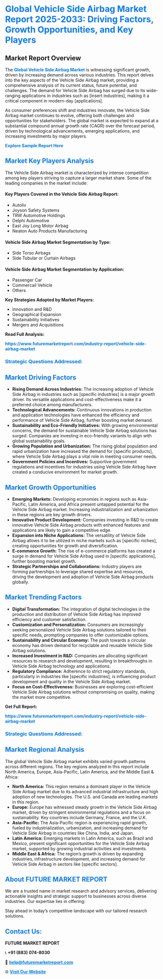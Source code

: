 <h1 style="color: #007BFF;">Global Vehicle Side Airbag Market Report 2025-2033: Driving Factors, Growth Opportunities, and Key Players</h1>

<section id="overview">
<h2>Market Report Overview</h2>
<p>The <a href="https://www.futuremarketreport.com/industry-report/vehicle-side-airbag-market" style="color: #007BFF; text-decoration: none;"><strong>Global Vehicle Side Airbag Market</strong></a> is witnessing significant growth, driven by increasing demand across various industries. This report delves into the key aspects of the Vehicle Side Airbag market, providing a comprehensive analysis of its current status, future potential, and challenges. The demand for Vehicle Side Airbag has surged due to its wide-ranging applications in industries such as [insert industries], making it a critical component in modern-day [applications].</p>
<p>As consumer preferences shift and industries innovate, the Vehicle Side Airbag market continues to evolve, offering both challenges and opportunities for stakeholders. The global market is expected to expand at a substantial compound annual growth rate (CAGR) over the forecast period, driven by technological advancements, emerging applications, and increasing investments by major players.</p>
</section>

<section id="overview">
<p><a href="https://www.futuremarketreport.com/request-sample/reportId=54854" style="color: #007BFF; text-decoration: none;"><strong>Explore Sample Report Here</strong></a></p>
</section>

<section id="key-players">
<h2 style="color: #007BFF;">Market Key Players Analysis</h2>
<p>The Vehicle Side Airbag market is characterized by intense competition among key players striving to capture a larger market share. Some of the leading companies in the market include:</p>
<h4>Key Players Covered in the Vehicle Side Airbag Report:</h4>
<ul><li>Autoliv</li><li>Joyson Safety Systems</li><li>TRW Automotive Holdings</li><li>Delphi Automotive</li><li>East Joy Long Motor Airbag</li><li>Neaton Auto Products Manufacturing</li></ul>
<h4>Vehicle Side Airbag Market Segmentation by Type:</h4>
<ul><li>Side Torso Airbags</li><li>Side Tubular or Curtain Airbags</li></ul>

<h4>Vehicle Side Airbag Market Segmentation by Application:</h4>
<ul><li>Passenger Car</li><li>Commercail Vehicle</li><li>Others</li></ul>
<p><strong>Key Strategies Adopted by Market Players:</strong></p>
<ul>
<li>Innovation and R&D</li>
<li>Geographical Expansion</li>
<li>Sustainability Initiatives</li>
<li>Mergers and Acquisitions</li>
</ul>
</section>

<section>
<p><strong>Read Full Analysis: </strong></p><a href="https://www.futuremarketreport.com/industry-report/vehicle-side-airbag-market" style="color: #007BFF; text-decoration: none;"><strong>https://www.futuremarketreport.com/industry-report/vehicle-side-airbag-market</strong></a>
<h3 style="color: #007BFF;">Strategic Questions Addressed:</h3>
</section>

<section id="driving-factors">
<h2 style="color: #007BFF;">Market Driving Factors</h2>
<ul>
<li><strong>Rising Demand Across Industries:</strong> The increasing adoption of Vehicle Side Airbag in industries such as [specific industries] is a major growth driver. Its versatile applications and cost-effectiveness make it a preferred choice among manufacturers.</li>
<li><strong>Technological Advancements:</strong> Continuous innovations in production and application technologies have enhanced the efficiency and performance of Vehicle Side Airbag, further boosting market demand.</li>
<li><strong>Sustainability and Eco-Friendly Initiatives:</strong> With growing environmental concerns, the demand for sustainable Vehicle Side Airbag solutions has surged. Companies are investing in eco-friendly variants to align with global sustainability goals.</li>
<li><strong>Growing Population and Urbanization:</strong> The rising global population and rapid urbanization have increased the demand for [specific products], where Vehicle Side Airbag plays a vital role in meeting consumer needs.</li>
<li><strong>Government Policies and Incentives:</strong> Supportive government regulations and incentives for industries using Vehicle Side Airbag have created a conducive environment for market growth.</li>
</ul>
</section>

<section id="growth-opportunities">
<h2 style="color: #007BFF;">Market Growth Opportunities</h2>
<ul>
<li><strong>Emerging Markets:</strong> Developing economies in regions such as Asia-Pacific, Latin America, and Africa present untapped potential for the Vehicle Side Airbag market. Increasing industrialization and urbanization in these regions are key growth drivers.</li>
<li><strong>Innovative Product Development:</strong> Companies investing in R&D to create innovative Vehicle Side Airbag products with enhanced features and applications are likely to gain a competitive edge.</li>
<li><strong>Expansion into Niche Applications:</strong> The versatility of Vehicle Side Airbag allows it to be utilized in niche markets such as [specific niches], creating opportunities for growth and diversification.</li>
<li><strong>E-commerce Growth:</strong> The rise of e-commerce platforms has created a surge in demand for Vehicle Side Airbag used in [specific applications], further boosting market growth.</li>
<li><strong>Strategic Partnerships and Collaborations:</strong> Industry players are forming partnerships to leverage shared expertise and resources, driving the development and adoption of Vehicle Side Airbag products globally.</li>
</ul>
</section>

<section id="trending-factors">
<h2 style="color: #007BFF;">Market Trending Factors</h2>
<ul>
<li><strong>Digital Transformation:</strong> The integration of digital technologies in the production and distribution of Vehicle Side Airbag has improved efficiency and customer satisfaction.</li>
<li><strong>Customization and Personalization:</strong> Consumers are increasingly seeking personalized Vehicle Side Airbag solutions tailored to their specific needs, prompting companies to offer customizable options.</li>
<li><strong>Sustainability and Circular Economy:</strong> The push towards a circular economy has driven demand for recyclable and reusable Vehicle Side Airbag solutions.</li>
<li><strong>Increased Investment in R&D:</strong> Companies are allocating significant resources to research and development, resulting in breakthroughs in Vehicle Side Airbag technology and applications.</li>
<li><strong>Regulatory Compliance:</strong> Adherence to strict regulatory standards, particularly in industries like [specific industries], is influencing product development and quality in the Vehicle Side Airbag market.</li>
<li><strong>Focus on Cost-Effectiveness:</strong> Businesses are exploring cost-efficient Vehicle Side Airbag solutions without compromising on quality, making the market more competitive.</li>
</ul>
</section>

<section>
<p><strong>Get Full Report: </strong></p><a href="https://www.futuremarketreport.com/industry-report/vehicle-side-airbag-market" style="color: #007BFF; text-decoration: none;"><strong>https://www.futuremarketreport.com/industry-report/vehicle-side-airbag-market</strong></a>
<h3 style="color: #007BFF;">Strategic Questions Addressed:</h3>
</section>


<section id="regional-analysis">
<h2 style="color: #007BFF;">Market Regional Analysis</h2>
<p>The global Vehicle Side Airbag market exhibits varied growth patterns across different regions. The key regions analyzed in this report include North America, Europe, Asia-Pacific, Latin America, and the Middle East & Africa:</p>
<ul>
<li><strong>North America:</strong> This region remains a dominant player in the Vehicle Side Airbag market due to its advanced industrial infrastructure and high adoption of new technologies. The U.S. and Canada are leading markets in this region.</li>
<li><strong>Europe:</strong> Europe has witnessed steady growth in the Vehicle Side Airbag market, driven by stringent environmental regulations and a focus on sustainability. Key countries include Germany, France, and the U.K.</li>
<li><strong>Asia-Pacific:</strong> The Asia-Pacific region is experiencing rapid growth, fueled by industrialization, urbanization, and increasing demand for Vehicle Side Airbag in countries like China, India, and Japan.</li>
<li><strong>Latin America:</strong> Emerging markets in Latin America, such as Brazil and Mexico, present significant opportunities for the Vehicle Side Airbag market, supported by growing industrial activities and investments.</li>
<li><strong>Middle East & Africa:</strong> The region’s growth is driven by expanding industries, infrastructure development, and increasing demand for Vehicle Side Airbag in sectors like [specific sectors].</li>
</ul>
</section>

<footer>
<h2 style="color: #007BFF;">About FUTURE MARKET REPORT</h2>
<p>We are a trusted name in market research and advisory services, delivering actionable insights and strategic support to businesses across diverse industries. Our expertise lies in offering:</p>

<p>Stay ahead in today’s competitive landscape with our tailored research solutions.</p>

<h2 style="color: #007BFF;">Contact Us:</h2>
<p><strong>FUTURE MARKET REPORT</strong></p>
<p>📞 <strong>+91 (883) 074-8030</strong></p>
<p>📧 <strong><a href="mailto:help@futuremarketreport.com" style="color: #007BFF;">help@futuremarketreport.com</a></strong></p>
<p>🌐 <strong><a href="https://www.futuremarketreport.com/" style="color: #007BFF;">Visit Our Website</a></strong></p>
</footer>